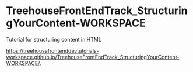 # TreehouseFrontEndTrack_StructuringYourContent-WORKSPACE
 Tutorial for structuring content in HTML
 
 https://treehousefrontenddevtutorials-workspace.github.io/TreehouseFrontEndTrack_StructuringYourContent-WORKSPACE/.
